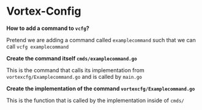# Vortex-Config

**How to add a command to ```vcfg```?**

Pretend we are adding a command called ```examplecommand``` such that we can call ```vcfg examplecommand```


**Create the command itself  ```cmds/examplecommand.go```**

This is the command that calls its implementation from ```vortexcfg/Examplecommand.go``` and is called by ```main.go```


**Create the implementation of the command ```vortexcfg/Examplecommand.go```**

This is the function that is called by the implementation inside of ```cmds/```

